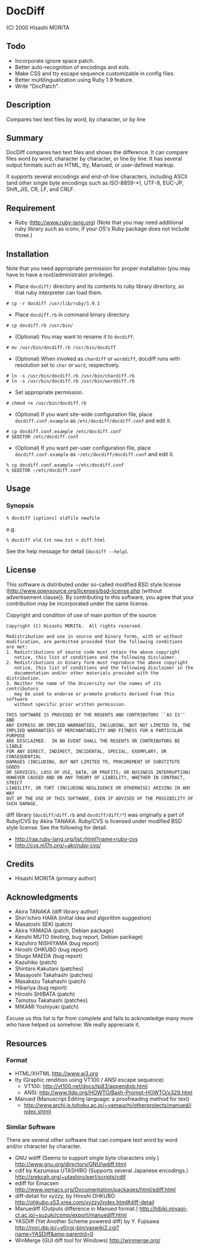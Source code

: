 # DocDiff

(C) 2000 Hisashi MORITA

## Todo

* Incorporate ignore space patch.
* Better auto-recognition of encodings and eols.
* Make CSS and tty escape sequence customizable in config files.
* Better multilingualization using Ruby 1.9 feature.
* Write "DocPatch".


## Description

Compares two text files by word, by character, or by line

## Summary

DocDiff compares two text files and shows the difference.  It can compare files word by word, character by character, or line by line.  It has several output formats such as HTML, tty, Manued, or user-defined markup.

It supports several encodings and end-of-line characters, including ASCII (and other single byte encodings such as ISO-8859-*), UTF-8, EUC-JP, Shift_JIS, CR, LF, and CRLF.


## Requirement

* Ruby (http://www.ruby-lang.org)
  (Note that you may need additional ruby library such as iconv, if your OS's Ruby package does not include those.)

## Installation

Note that you need appropriate permission for proper installation (you may have to have a root/administrator privilege).

* Place `docdiff/` directory and its contents to ruby library directory, so that ruby interpreter can load them.

```
# cp -r docdiff /usr/lib/ruby/1.9.1
```

* Place `docdiff.rb` in command binary directory.

```
# cp docdiff.rb /usr/bin/
```

* (Optional) You may want to rename it to `docdiff`.

```
# mv /usr/bin/docdiff.rb /usr/bin/docdiff
```

* (Optional) When invoked as `chardiff` or `worddiff`, docdiff runs with resolution set to `char` or `word`, respectively.

```
# ln -s /usr/bin/docdiff.rb /usr/bin/chardiff.rb
# ln -s /usr/bin/docdiff.rb /usr/bin/worddiff.rb
```

* Set appropriate permission.

```
# chmod +x /usr/bin/docdiff.rb
```

* (Optional) If you want site-wide configuration file, place `docdiff.conf.example` as `/etc/docdiff/docdiff.conf` and edit it.

```
# cp docdiff.conf.example /etc/docdiff.conf
# $EDITOR /etc/docdiff.conf
```

* (Optional) If you want per-user configuration file, place `docdiff.conf.example` as `~/etc/docdiff/docdiff.conf` and edit it.

```
% cp docdiff.conf.example ~/etc/docdiff.conf
% $EDITOR ~/etc/docdiff.conf
```

## Usage

### Synopsis

    % docdiff [options] oldfile newfile

e.g.

    % docdiff old.txt new.txt > diff.html

See the help message for detail (`docdiff --help`).

## License

This software is distributed under so-called modified BSD style license (http://www.opensource.org/licenses/bsd-license.php (without advertisement clause)).  By contributing to this software, you agree that your contribution may be incorporated under the same license.

Copyright and condition of use of main portion of the source:

```
Copyright (C) Hisashi MORITA.  All rights reserved.

Redistribution and use in source and binary forms, with or without
modification, are permitted provided that the following conditions
are met:
1. Redistributions of source code must retain the above copyright
   notice, this list of conditions and the following disclaimer.
2. Redistributions in binary form must reproduce the above copyright
   notice, this list of conditions and the following disclaimer in the
   documentation and/or other materials provided with the distribution.
3. Neither the name of the University nor the names of its contributors
   may be used to endorse or promote products derived from this software
   without specific prior written permission.

THIS SOFTWARE IS PROVIDED BY THE REGENTS AND CONTRIBUTORS ``AS IS'' AND
ANY EXPRESS OR IMPLIED WARRANTIES, INCLUDING, BUT NOT LIMITED TO, THE
IMPLIED WARRANTIES OF MERCHANTABILITY AND FITNESS FOR A PARTICULAR PURPOSE
ARE DISCLAIMED.  IN NO EVENT SHALL THE REGENTS OR CONTRIBUTORS BE LIABLE
FOR ANY DIRECT, INDIRECT, INCIDENTAL, SPECIAL, EXEMPLARY, OR CONSEQUENTIAL
DAMAGES (INCLUDING, BUT NOT LIMITED TO, PROCUREMENT OF SUBSTITUTE GOODS
OR SERVICES; LOSS OF USE, DATA, OR PROFITS; OR BUSINESS INTERRUPTION)
HOWEVER CAUSED AND ON ANY THEORY OF LIABILITY, WHETHER IN CONTRACT, STRICT
LIABILITY, OR TORT (INCLUDING NEGLIGENCE OR OTHERWISE) ARISING IN ANY WAY
OUT OF THE USE OF THIS SOFTWARE, EVEN IF ADVISED OF THE POSSIBILITY OF
SUCH DAMAGE.
```

diff library (`docdiff/diff.rb` and `docdiff/diff/*`) was originally a part of Ruby/CVS by Akira TANAKA.
Ruby/CVS is licensed under modified BSD style license.
See the following for detail.

* http://raa.ruby-lang.org/list.rhtml?name=ruby-cvs
* http://cvs.m17n.org/~akr/ruby-cvs/

## Credits

* Hisashi MORITA (primary author)

## Acknowledgments

* Akira TANAKA (diff library author)
* Shin'ichiro HARA (initial idea and algorithm suggestion)
* Masatoshi SEKI (patch)
* Akira YAMADA (patch, Debian package)
* Kenshi MUTO (testing, bug report, Debian package)
* Kazuhiro NISHIYAMA (bug report)
* Hiroshi OHKUBO (bug report)
* Shugo MAEDA (bug report)
* Kazuhiko (patch)
* Shintaro Kakutani (patches)
* Masayoshi Takahashi (patches)
* Masakazu Takahashi (patch)
* Hibariya (bug report)
* Hiroshi SHIBATA (patch)
* Tamotsu Takahashi (patches)
* MIKAMI Yoshiyuki (patch)

Excuse us this list is far from complete and fails to acknowledge many
more who have helped us somehow. We really appreciate it.

## Resources

### Format

* HTML/XHTML http://www.w3.org
* tty (Graphic rendition using VT100 / ANSI escape sequence)
    * VT100: http://vt100.net/docs/tp83/appendixb.html
    * ANSI: http://www.tldp.org/HOWTO/Bash-Prompt-HOWTO/x329.html
* Manued (Manuscript Editing language: a proofreading method for text)
    * http://www.archi.is.tohoku.ac.jp/~yamauchi/otherprojects/manued/index.shtml

### Similar Software

There are several other software that can compare text word by word and/or character by character.

* GNU wdiff (Seems to support single byte characters only.)
     http://www.gnu.org/directory/GNU/wdiff.html
* cdif by Kazumasa UTASHIRO (Supports several Japanese encodings.)
     http://srekcah.org/~utashiro/perl/scripts/cdif
* ediff for Emacsen
     http://www.xemacs.org/Documentation/packages/html/ediff.html
* diff-detail for xyzzy, by Hiroshi OHKUBO
     http://ohkubo.s53.xrea.com/xyzzy/index.html#diff-detail
* Manuediff (Outputs difference in Manued format.)
     http://hibiki.miyagi-ct.ac.jp/~suzuki/comp/export/manuediff.html
* YASDiff (Yet Another Scheme powered diff) by Y. Fujisawa
     http://nnri.dip.jp/~yf/cgi-bin/yaswiki2.cgi?name=YASDiff&amp;parentid=0
* WinMerge (GUI diff tool for Windows)
     http://winmerge.org/
